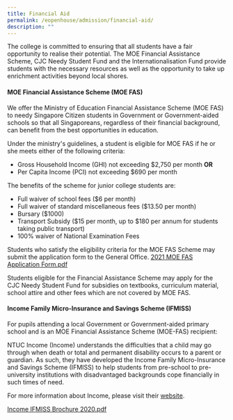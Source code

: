 ```yaml
---
title: Financial Aid
permalink: /eopenhouse/admission/financial-aid/
description: ""
---
```

The college is committed to ensuring that all students have a fair opportunity to realise their potential. The MOE Financial Assistance Scheme, CJC Needy Student Fund and the Internationalisation Fund provide students with the necessary resources as well as the opportunity to take up enrichment activities beyond local shores.

#### **MOE Financial Assistance Scheme (MOE FAS)**

We offer the Ministry of Education Financial Assistance Scheme (MOE FAS) to needy Singapore Citizen students in Government or Government-aided schools so that all Singaporeans, regardless of their financial background, can benefit from the best opportunities in education.  

  

Under the ministry's guidelines, a student is eligible for MOE FAS if he or she meets either of the following criteria:

  

*   Gross Household Income (GHI) not exceeding $2,750 per month **OR**
*   Per Capita Income (PCI) not exceeding $690 per month

  

The benefits of the scheme for junior college students are:

  

*   Full waiver of school fees ($6 per month)
*   Full waiver of standard miscellaneous fees ($13.50 per month)
*   Bursary ($1000)
*   Transport Subsidy ($15 per month, up to $180 per annum for students taking public transport)
*   100% waiver of National Examination Fees

  

Students who satisfy the eligibility criteria for the MOE FAS Scheme may submit the application form to the General Office. [2021 MOE FAS Application Form.pdf](/files/2021%20moe%20fas%20application%20form.pdf)

  

Students eligible for the Financial Assistance Scheme may apply for the CJC Needy Student Fund for subsidies on textbooks, curriculum material, school attire and other fees which are not covered by MOE FAS.

#### **Income Family Micro-Insurance and Savings Scheme (IFMISS)**

For pupils attending a local Government or Government-aided primary school and is an MOE Financial Assistance Scheme (MOE-FAS) recipient:  

  

NTUC Income (Income) understands the difficulties that a child may go through when death or total and permanent disability occurs to a parent or guardian. As such, they have developed the Income Family Micro-Insurance and Savings Scheme (IFMISS) to help students from pre-school to pre-university institutions with disadvantaged backgrounds cope financially in such times of need.

  

For more information about Income, please visit their [website](https://www.income.com.sg/).

[Income IFMISS Brochure 2020.pdf](/files/income%20ifmiss%20brochure%202020.pdf)